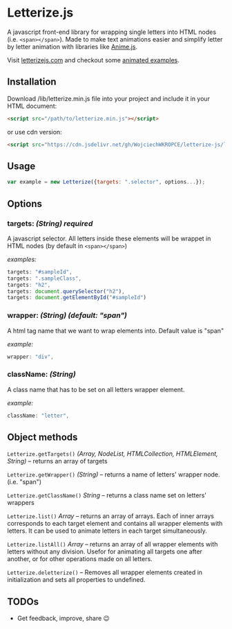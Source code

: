# Letterize.js

A javascript front-end library for wrapping single letters into HTML nodes (i.e. `<span></span>`). Made to make text animations easier and simplify letter by letter animation with libraries like [Anime.js](https://github.com/juliangarnier/anime/).

Visit [letterizejs.com](http://letterizejs.com) and checkout some [animated examples](http://letterizejs.com/examples).

## Installation

Download /lib/letterize.min.js file into your project and include it in your HTML document:

```html
<script src="/path/to/letterize.min.js"></script>
```

or use cdn version:

```html
<script src="https://cdn.jsdelivr.net/gh/WojciechWKROPCE/letterize-js/lib/letterize.min.js"></script>
```

## Usage

```javascript
var example = new Letterize({targets: ".selector", options...});
```

## Options

### targets: _(String) **required**_

A javascript selector. All letters inside these elements will be wrappet in HTML nodes (by default in `<span></span>`)

_examples:_

```javascript
targets: "#sampleId",
targets: ".sampleClass",
targets: "h2",
targets: document.querySelector("h2"),
targets: document.getElementById("#sampleId")
```

### wrapper: _(String) (default: "span")_

A html tag name that we want to wrap elements into. Default value is "span"

_example:_

```javascript
wrapper: "div",
```

### className: _(String)_

A class name that has to be set on all letters wrapper element.

_example:_

```javascript
className: "letter",
```

## Object methods

`Letterize.getTargets()` _(Array, NodeList, HTMLCollection, HTMLElement, String)_ – returns an array of targets

`Letterize.getWrapper()` _(String)_ – returns a name of letters' wrapper node. (i.e. "span")

`Letterize.getClassName()` _String_ – returns a class name set on letters' wrappers

`Letterize.list()` _Array_ – returns an array of arrays. Each of inner arrays corresponds to each target element and contains all wrapper elements with letters. It can be used to animate letters in each target simultaneously.

`Letterize.listAll()` _Array_ – returns an array of all wrapper elements with letters without any division. Usefor for animating all targets one after another, or for other operations made on all letters.

`Letterize.deletterize()` – Removes all wrapper elements created in initialization and sets all properties to undefined.

## TODOs

- Get feedback, improve, share :wink:
